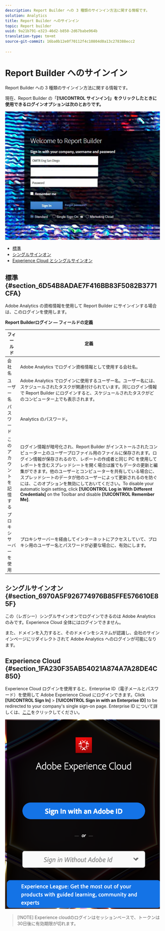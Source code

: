 ```yaml
---
description: Report Builder への 3 種類のサインイン方法に関する情報です。
solution: Analytics
title: Report Builder へのサインイン
topic: Report builder
uuid: 9a21b791-e323-46d2-b850-2d67babe964b
translation-type: tm+mt
source-git-commit: 16ba0b12e0f70112f4c10804d0a13c278388ecc2

---
```



# Report Builder へのサインイン

Report Builder への 3 種類のサインイン方法に関する情報です。

現在、Report Builder の「**[!UICONTROL サインイン]」をクリックしたときに使用できるログインオプションは次のとおりです。**

![](assets/login_screen.png)

* [標準](/help/analyze/report-builder/setup/login.md#section_6D54B8ADAE7F416BB83F5082B3771CFA)
* [シングルサインオン](/help/analyze/report-builder/setup/login.md#section_6970A5F926774976B85FFE576610E85F)
* [Experience Cloud とシングルサインオン](/help/analyze/report-builder/setup/login.md#section_1FA230F35AB54021A874A7A28DE4C850)

## 標準 {#section_6D54B8ADAE7F416BB83F5082B3771CFA}

Adobe Analytics の資格情報を使用して Report Builder にサインインする場合は、このログインを使用します。

**Report Builderログイン — フィールドの定義**

| フィールド | 定義 |
|--- |--- |
| 会社名 | Adobe Analytics でログイン資格情報として使用する会社名。 |
| ユーザー名 | Adobe Analytics でログインに使用するユーザー名。ユーザー名には、スケジュールされたタスクが関連付けられています。同じログイン情報で Report Builder にログインすると、スケジュールされたタスクがどのコンピューター上でも表示されます。 |
| パスワード | Analytics のパスワード。 |
| このアカウントを記憶する | ログイン情報が暗号化され、Report Builder がインストールされたコンピューター上のユーザープロファイル用のファイルに保存されます。ログイン情報が保存されるので、レポートの作成者と同じ PC を使用してレポートを含むスプレッドシートを開く場合は誰でもデータの更新と編集ができます。他のユーザーとコンピューターを共有している場合に、スプレッドシートのデータが他のユーザーによって更新されるのを防ぐには、このオプションを無効にしておいてください。To disable your automatic login setting, click **[!UICONTROL Log in With Different Credentials]** on the Toolbar and disable **[!UICONTROL Remember Me]**. |
| プロキシサーバーを使用 | プロキシサーバーを経由してインターネットにアクセスしていて、プロキシ用のユーザー名とパスワードが必要な場合に、有効にします。 |

## シングルサインオン {#section_6970A5F926774976B85FFE576610E85F}

この（レガシー）シングルサインオンでログインできるのは Adobe Analytics のみです。Experience Cloud 全体にはログインできません。

また、ドメインを入力すると、そのドメインをシステムが認識し、会社のサインインページにリダイレクトされて Adobe Analytics へのログインが可能になります。

## Experience Cloud {#section_1FA230F35AB54021A874A7A28DE4C850}

Experience Cloud ログインを使用すると、Enterprise ID（電子メールとパスワード）を使用して Adobe Experience Cloud にログインできます。Click **[!UICONTROL Sign In]** &gt; **[!UICONTROL Sign in with an Enterprise ID]** to be redirected to your company's single sign-on page. Enterprise ID について詳しくは、[ここ](https://helpx.adobe.com/enterprise/kb/enterprise-id-faq.html#whatis)をクリックしてください。

![](assets/adobe_id_login.png)

> [!NOTE] Experience cloudのログインはセッションベースで、トークンは30日後に有効期限が切れます。

